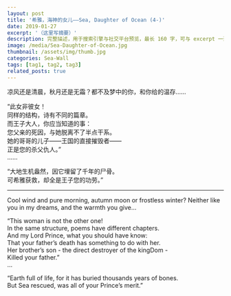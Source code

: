 ```yaml
---
layout: post
title: '希雅，海神的女儿——Sea, Daughter of Ocean (4-)'
date: 2019-01-27
excerpt: '（这里写摘要）'
description: 完整描述，用于搜索引擎与社交平台预览，最长 160 字，可与 excerpt 一致
image: /media/Sea-Daughter-of-Ocean.jpg
thumbnail: /assets/img/thumb.jpg
categories: Sea-Wall
tags: [tag1, tag2, tag3]
related_posts: true
---
```


凉风还是清晨，秋月还是无霜？都不及梦中的你，和你给的温存……

“此女非彼女！  
同样的结构，诗有不同的篇章。  
而王子大人，你应当知道的事：  
您父亲的死因，与她脱离不了半点干系。  
她的哥哥的儿子——王国的直接摧毁者——  
正是您的杀父仇人。”  
……

“大地生机盎然，因它埋留了千年的尸骨。  
可希雅获救，却全是王子您的功劳。”

---

Cool wind and pure morning, autumn moon or frostless winter? Neither like you in my dreams, and the warmth you give…

“This woman is not the other one!  
In the same structure, poems have different chapters.  
And my Lord Prince, what you should have know:  
That your father’s death has something to do with her.  
Her brother’s son - the direct destroyer of the kingDom -  
Killed your father.”  
…

“Earth full of life, for it has buried thousands years of bones.  
But Sea rescued, was all of your Prince’s merit.”